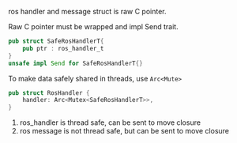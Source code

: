 
ros handler and message struct is raw C pointer.

Raw C pointer must be wrapped and impl Send trait.
```rust
pub struct SafeRosHandlerT{
    pub ptr : ros_handler_t
}
unsafe impl Send for SafeRosHandlerT{}
```

To make data safely shared in threads, use `Arc<Mute>`
```rust
pub struct RosHandler {
    handler: Arc<Mutex<SafeRosHandlerT>>,
}
```

1. ros_handler is thread safe, can be sent to move closure 
2. ros message is not thread safe, but can be sent to move closure